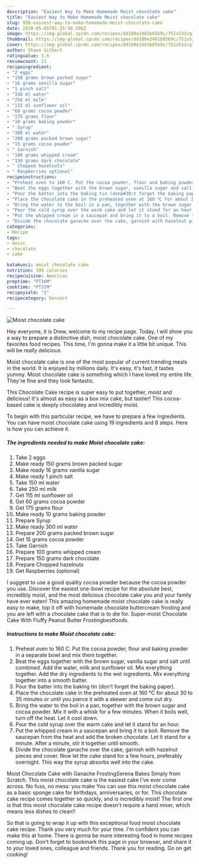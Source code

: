 ```yaml
---
description: "Easiest Way to Make Homemade Moist chocolate cake"
title: "Easiest Way to Make Homemade Moist chocolate cake"
slug: 950-easiest-way-to-make-homemade-moist-chocolate-cake
date: 2020-05-05T01:25:56.596Z
image: https://img-global.cpcdn.com/recipes/dd180e2481b05b9c/751x532cq70/moist-chocolate-cake-recipe-main-photo.jpg
thumbnail: https://img-global.cpcdn.com/recipes/dd180e2481b05b9c/751x532cq70/moist-chocolate-cake-recipe-main-photo.jpg
cover: https://img-global.cpcdn.com/recipes/dd180e2481b05b9c/751x532cq70/moist-chocolate-cake-recipe-main-photo.jpg
author: Shawn Gilbert
ratingvalue: 3.6
reviewcount: 11
recipeingredient:
- "2 eggs"
- "150 grams brown packed sugar"
- "16 grams vanilla sugar"
- "1 pinch salt"
- "150 ml water"
- "250 ml milk"
- "115 ml sunflower oil"
- "60 grams cocoa powder"
- "175 grams flour"
- "10 grams baking powder"
- " Syrup"
- "300 ml water"
- "200 grams packed brown sugar"
- "15 grams cocoa powder"
- " Garnish"
- "100 grams whipped cream"
- "150 grams dark chocolate"
- " Chopped hazelnuts"
- " Raspberries optional"
recipeinstructions:
- "Preheat oven to 160 C. Put the cocoa powder, flour and baking powder in a separate bowl and mix them together."
- "Beat the eggs together with the brown sugar, vanilla sugar and salt until combined. Add the water, milk and sunflower oil. Mix everything together. Add the dry ingredients to the wet ingredients. Mix everything together into a smooth batter."
- "Pour the batter into the baking tin (don&#39;t forget the baking paper)."
- "Place the chocolate cake in the preheated oven at 160 ℃ for about 30 to 35 minutes or until you pierce it with a skewer and come out dry."
- "Bring the water to the boil in a pan, together with the brown sugar and cocoa powder. Mix it with a whisk for a few minutes. When it boils well, turn off the heat. Let it cool down."
- "Pour the cold syrup over the warm cake and let it stand for an hour."
- "Put the whipped cream in a saucepan and bring it to a boil. Remove the saucepan from the heat and add the broken chocolate. Let it stand for a minute. After a minute, stir it together until smooth."
- "Divide the chocolate ganache over the cake, garnish with hazelnut pieces and cover. Now let the cake stand for a few hours, preferably overnight. This way the syrup absorbs well into the cake."
categories:
- Recipe
tags:
- moist
- chocolate
- cake

katakunci: moist chocolate cake 
nutrition: 109 calories
recipecuisine: American
preptime: "PT16M"
cooktime: "PT37M"
recipeyield: "2"
recipecategory: Dessert

---
```



![Moist chocolate cake](https://img-global.cpcdn.com/recipes/dd180e2481b05b9c/751x532cq70/moist-chocolate-cake-recipe-main-photo.jpg)

Hey everyone, it is Drew, welcome to my recipe page. Today, I will show you a way to prepare a distinctive dish, moist chocolate cake. One of my favorites food recipes. This time, I'm gonna make it a little bit unique. This will be really delicious.

Moist chocolate cake is one of the most popular of current trending meals in the world. It is enjoyed by millions daily. It's easy, it's fast, it tastes yummy. Moist chocolate cake is something which I have loved my entire life. They're fine and they look fantastic.

This Chocolate Cake recipe is super easy to put together, moist and delicious! It&#39;s almost as easy as a box mix cake, but tastier! This cocoa-based cake is deeply chocolatey and incredibly moist.


To begin with this particular recipe, we have to prepare a few ingredients. You can have moist chocolate cake using 19 ingredients and 8 steps. Here is how you can achieve it.

<!--inarticleads1-->

##### The ingredients needed to make Moist chocolate cake:

1. Take 2 eggs
1. Make ready 150 grams brown packed sugar
1. Make ready 16 grams vanilla sugar
1. Make ready 1 pinch salt
1. Take 150 ml water
1. Take 250 ml milk
1. Get 115 ml sunflower oil
1. Get 60 grams cocoa powder
1. Get 175 grams flour
1. Make ready 10 grams baking powder
1. Prepare  Syrup
1. Make ready 300 ml water
1. Prepare 200 grams packed brown sugar
1. Get 15 grams cocoa powder
1. Take  Garnish
1. Prepare 100 grams whipped cream
1. Prepare 150 grams dark chocolate
1. Prepare  Chopped hazelnuts
1. Get  Raspberries (optional)


I suggest to use a good quality cocoa powder because the cocoa powder you use. Discover the easiest one-bowl recipe for the absolute best, incredibly moist, and the most delicious chocolate cake you and your family have ever eaten! This amazing homemade moist chocolate cake is really easy to make, top it off with homemade chocolate buttercream frosting and you are left with a chocolate cake that is to die for. Super-moist Chocolate Cake With Fluffy Peanut Butter Frostingbestfoods. 

<!--inarticleads2-->

##### Instructions to make Moist chocolate cake:

1. Preheat oven to 160 C. Put the cocoa powder, flour and baking powder in a separate bowl and mix them together.
1. Beat the eggs together with the brown sugar, vanilla sugar and salt until combined. Add the water, milk and sunflower oil. Mix everything together. Add the dry ingredients to the wet ingredients. Mix everything together into a smooth batter.
1. Pour the batter into the baking tin (don&#39;t forget the baking paper).
1. Place the chocolate cake in the preheated oven at 160 ℃ for about 30 to 35 minutes or until you pierce it with a skewer and come out dry.
1. Bring the water to the boil in a pan, together with the brown sugar and cocoa powder. Mix it with a whisk for a few minutes. When it boils well, turn off the heat. Let it cool down.
1. Pour the cold syrup over the warm cake and let it stand for an hour.
1. Put the whipped cream in a saucepan and bring it to a boil. Remove the saucepan from the heat and add the broken chocolate. Let it stand for a minute. After a minute, stir it together until smooth.
1. Divide the chocolate ganache over the cake, garnish with hazelnut pieces and cover. Now let the cake stand for a few hours, preferably overnight. This way the syrup absorbs well into the cake.


Moist Chocolate Cake with Ganache FrostingSerena Bakes Simply from Scratch. This moist chocolate cake is the easiest cake I&#39;ve ever come across. No fuss, no mess: you make You can use this moist chocolate cake as a basic sponge cake for birthdays, anniversaries, or for. This chocolate cake recipe comes together so quickly, and is incredibly moist! The first one is that this moist chocolate cake recipe doesn&#39;t require a hand mixer, which means less dishes to clean!! 

So that is going to wrap it up with this exceptional food moist chocolate cake recipe. Thank you very much for your time. I'm confident you can make this at home. There is gonna be more interesting food in home recipes coming up. Don't forget to bookmark this page in your browser, and share it to your loved ones, colleague and friends. Thank you for reading. Go on get cooking!
